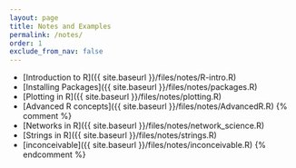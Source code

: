 ```yaml
---
layout: page
title: Notes and Examples 
permalink: /notes/
order: 1
exclude_from_nav: false
---
```

* [Introduction to R]({{ site.baseurl }}/files/notes/R-intro.R)
* [Installing Packages]({{ site.baseurl }}/files/notes/packages.R)
* [Plotting in R]({{ site.baseurl }}/files/notes/plotting.R)
* [Advanced R concepts]({{ site.baseurl }}/files/notes/AdvancedR.R)
{% comment %}
* [Networks in R]({{ site.baseurl }}/files/notes/network_science.R)
* [Strings in R]({{ site.baseurl }}/files/notes/strings.R)
* [inconceivable]({{ site.baseurl }}/files/notes/inconceivable.R)
{% endcomment %}
